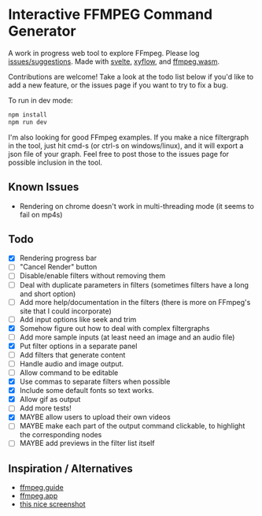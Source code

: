 # Interactive FFMPEG Command Generator

A work in progress web tool to explore FFmpeg. Please log [issues/suggestions](https://github.com/antiboredom/ffmpeg-explorer/issues). Made with [svelte](https://svelte.dev/), [xyflow](https://github.com/wbkd/react-flow/tree/xyflow), and [ffmpeg.wasm](https://github.com/ffmpegwasm/ffmpeg.wasm).

Contributions are welcome! Take a look at the todo list below if you'd like to add a new feature, or the issues page if you want to try to fix a bug.

To run in dev mode:

```bash
npm install
npm run dev
```

I'm also looking for good FFmpeg examples. If you make a nice filtergraph in the tool, just hit cmd-s (or ctrl-s on windows/linux), and it will export a json file of your graph. Feel free to post those to the issues page for possible inclusion in the tool.

## Known Issues

- Rendering on chrome doesn't work in multi-threading mode (it seems to fail on mp4s)

## Todo

- [x] Rendering progress bar
- [ ] "Cancel Render" button
- [ ] Disable/enable filters without removing them
- [ ] Deal with duplicate parameters in filters (sometimes filters have a long and short option)
- [ ] Add more help/documentation in the filters (there is more on FFmpeg's site that I could incorporate)
- [ ] Add input options like seek and trim
- [x] Somehow figure out how to deal with complex filtergraphs
- [ ] Add more sample inputs (at least need an image and an audio file)
- [x] Put filter options in a separate panel
- [ ] Add filters that generate content
- [ ] Handle audio and image output.
- [ ] Allow command to be editable
- [x] Use commas to separate filters when possible
- [x] Include some default fonts so text works.
- [x] Allow gif as output
- [ ] Add more tests!
- [x] MAYBE allow users to upload their own videos
- [ ] MAYBE make each part of the output command clickable, to highlight the corresponding nodes
- [ ] MAYBE add previews in the filter list itself

## Inspiration / Alternatives

- [ffmpeg.guide](https://ffmpeg.guide)
- [ffmpeg.app](https://ffmpeg.app)
- [this nice screenshot](https://fosstodon.org/@wader/110855089546846001)
